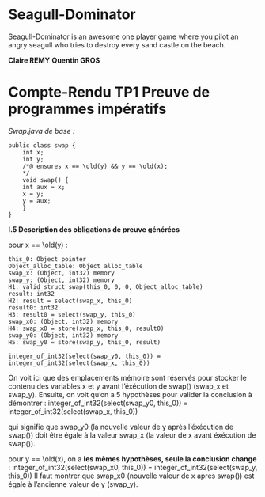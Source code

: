 Seagull-Dominator
=================

Seagull-Dominator is an awesome one player game where you pilot an angry seagull who tries to destroy every sand castle on the beach.


**Claire REMY**
**Quentin GROS**

Compte-Rendu TP1
Preuve de programmes impératifs
================================

*Swap.java de base :* 

	public class swap {
		int x;
		int y;
		/*@ ensures x == \old(y) && y == \old(x);
		*/
		void swap() {
		int aux = x;
		x = y;
		y = aux; 
		}
	}

**I.5 Description des obligations de preuve générées**

pour x == \old(y) : 

	this_0: Object pointer
	Object_alloc_table: Object alloc_table
	swap_x: (Object, int32) memory
	swap_y: (Object, int32) memory
	H1: valid_struct_swap(this_0, 0, 0, Object_alloc_table)
	result: int32
	H2: result = select(swap_x, this_0)
	result0: int32
	H3: result0 = select(swap_y, this_0)
	swap_x0: (Object, int32) memory
	H4: swap_x0 = store(swap_x, this_0, result0)
	swap_y0: (Object, int32) memory
	H5: swap_y0 = store(swap_y, this_0, result)
              
	integer_of_int32(select(swap_y0, this_0)) = integer_of_int32(select(swap_x, this_0))

On voit ici que des emplacements mémoire sont réservés pour stocker le contenu des variables x et y avant l’éxécution de swap() (swap_x et swap_y). 
Ensuite, on voit qu’on a 5 hypothèses pour valider la conclusion à démontrer : 
	integer_of_int32(select(swap_y0, this_0)) = integer_of_int32(select(swap_x, this_0))

qui signifie que swap_y0 (la nouvelle valeur de y après l’éxécution de swap()) doit être égale à la valeur swap_x (la valeur de x avant éxécution de swap()).

pour y == \old(x), on a **les mêmes hypothèses, seule la conclusion change** : 
	integer_of_int32(select(swap_x0, this_0)) = integer_of_int32(select(swap_y, this_0))
Il faut montrer que swap_x0 (nouvelle valeur de x apres swap()) est égale à l’ancienne valeur de y (swap_y). 
